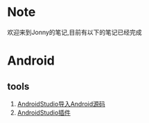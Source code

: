 # Note
欢迎来到Jonny的笔记,目前有以下的笔记已经完成
# Android
## tools
1. [AndroidStudio导入Android源码](https://github.com/JohnyPeng/Note/blob/master/Android/tools/AndroidStudio%E5%AF%BC%E5%85%A5%E6%BA%90%E7%A0%81.md)
2. [AndroidStudio插件](https://github.com/JohnyPeng/Note/blob/master/Android/tools/AndroidStudio%E6%8F%92%E4%BB%B6%E8%87%AA%E7%94%A8.md)

